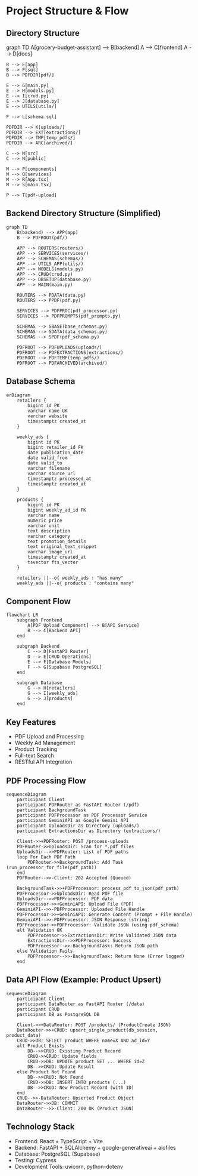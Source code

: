 # Project Structure & Flow

## Directory Structure

graph TD
A[grocery-budget-assistant] --> B[backend]
A --> C[frontend]
A --> D[docs]

    B --> E[app]
    B --> F[sql]
    B --> PDFDIR[pdf/]

    E --> G[main.py]
    E --> H[models.py]
    E --> I[crud.py]
    E --> J[database.py]
    E --> UTILS[utils/]

    F --> L[schema.sql]

    PDFDIR --> K[uploads/]
    PDFDIR --> EXT[extractions/]
    PDFDIR --> TMP[temp_pdfs/]
    PDFDIR --> ARC[archived/]

    C --> M[src]
    C --> N[public]

    M --> P[components]
    M --> Q[services]
    M --> R[App.tsx]
    M --> S[main.tsx]

    P --> T[pdf-upload]

## Backend Directory Structure (Simplified)

```mermaid
graph TD
    B(backend) --> APP(app)
    B --> PDFROOT(pdf/)

    APP --> ROUTERS(routers/)
    APP --> SERVICES(services/)
    APP --> SCHEMAS(schemas/)
    APP --> UTILS_APP(utils/)
    APP --> MODELS(models.py)
    APP --> CRUD(crud.py)
    APP --> DBSETUP(database.py)
    APP --> MAIN(main.py)

    ROUTERS --> PDATA(data.py)
    ROUTERS --> PPDF(pdf.py)

    SERVICES --> PDFPROC(pdf_processor.py)
    SERVICES --> PDFPROMPTS(pdf_prompts.py)

    SCHEMAS --> SBASE(base_schemas.py)
    SCHEMAS --> SDATA(data_schemas.py)
    SCHEMAS --> SPDF(pdf_schema.py)

    PDFROOT --> PDFUPLOADS(uploads/)
    PDFROOT --> PDFEXTRACTIONS(extractions/)
    PDFROOT --> PDFTEMP(temp_pdfs/)
    PDFROOT --> PDFARCHIVED(archived/)
```

## Database Schema

```mermaid
erDiagram
    retailers {
        bigint id PK
        varchar name UK
        varchar website
        timestamptz created_at
    }

    weekly_ads {
        bigint id PK
        bigint retailer_id FK
        date publication_date
        date valid_from
        date valid_to
        varchar filename
        varchar source_url
        timestamptz processed_at
        timestamptz created_at
    }

    products {
        bigint id PK
        bigint weekly_ad_id FK
        varchar name
        numeric price
        varchar unit
        text description
        varchar category
        text promotion_details
        text original_text_snippet
        varchar image_url
        timestamptz created_at
        tsvector fts_vector
    }

    retailers ||--o{ weekly_ads : "has many"
    weekly_ads ||--o{ products : "contains many"
```

## Component Flow

```mermaid
flowchart LR
    subgraph Frontend
        A[PDF Upload Component] --> B[API Service]
        B --> C[Backend API]
    end

    subgraph Backend
        C --> D[FastAPI Router]
        D --> E[CRUD Operations]
        E --> F[Database Models]
        F --> G[Supabase PostgreSQL]
    end

    subgraph Database
        G --> H[retailers]
        G --> I[weekly_ads]
        G --> J[products]
    end
```

## Key Features

- PDF Upload and Processing
- Weekly Ad Management
- Product Tracking
- Full-text Search
- RESTful API Integration

## PDF Processing Flow

```mermaid
sequenceDiagram
    participant Client
    participant PDFRouter as FastAPI Router (/pdf)
    participant BackgroundTask
    participant PDFProcessor as PDF Processor Service
    participant GeminiAPI as Google Gemini API
    participant UploadsDir as Directory (uploads/)
    participant ExtractionsDir as Directory (extractions/)

    Client->>+PDFRouter: POST /process-uploads
    PDFRouter->>UploadsDir: Scan for *.pdf files
    UploadsDir-->>PDFRouter: List of PDF paths
    loop For Each PDF Path
        PDFRouter->>BackgroundTask: Add Task (run_processor_for_file(pdf_path))
    end
    PDFRouter-->>-Client: 202 Accepted (Queued)

    BackgroundTask->>+PDFProcessor: process_pdf_to_json(pdf_path)
    PDFProcessor->>UploadsDir: Read PDF file
    UploadsDir-->>PDFProcessor: PDF data
    PDFProcessor->>+GeminiAPI: Upload File (PDF)
    GeminiAPI-->>-PDFProcessor: Uploaded File Handle
    PDFProcessor->>+GeminiAPI: Generate Content (Prompt + File Handle)
    GeminiAPI-->>-PDFProcessor: JSON Response (string)
    PDFProcessor->>PDFProcessor: Validate JSON (using pdf_schema)
    alt Validation OK
        PDFProcessor->>ExtractionsDir: Write Validated JSON data
        ExtractionsDir-->>PDFProcessor: Success
        PDFProcessor-->>-BackgroundTask: Return JSON path
    else Validation Fails
        PDFProcessor-->>-BackgroundTask: Return None (Error logged)
    end
```

## Data API Flow (Example: Product Upsert)

```mermaid
sequenceDiagram
    participant Client
    participant DataRouter as FastAPI Router (/data)
    participant CRUD
    participant DB as PostgreSQL DB

    Client->>+DataRouter: POST /products/ (ProductCreate JSON)
    DataRouter->>+CRUD: upsert_single_product(db_session, product_data)
    CRUD->>DB: SELECT product WHERE name=X AND ad_id=Y
    alt Product Exists
        DB-->>CRUD: Existing Product Record
        CRUD->>CRUD: Update fields
        CRUD->>DB: UPDATE product SET ... WHERE id=Z
        DB-->>CRUD: Update Result
    else Product Not Found
        DB-->>CRUD: Not Found
        CRUD->>DB: INSERT INTO products (...)
        DB-->>CRUD: New Product Record (with ID)
    end
    CRUD-->>-DataRouter: Upserted Product Object
    DataRouter->>DB: COMMIT
    DataRouter-->>-Client: 200 OK (Product JSON)
```

## Technology Stack

- Frontend: React + TypeScript + Vite
- Backend: FastAPI + SQLAlchemy + google-generativeai + aiofiles
- Database: PostgreSQL (Supabase)
- Testing: Cypress
- Development Tools: uvicorn, python-dotenv
